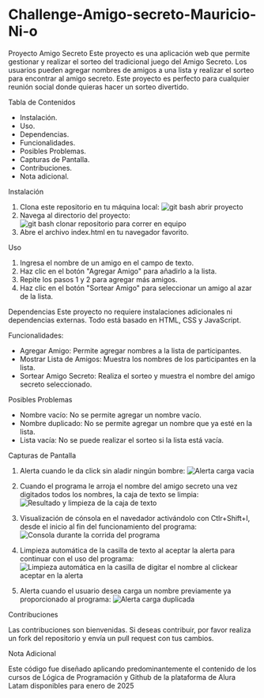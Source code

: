 # Challenge-Amigo-secreto-Mauricio-Ni-o

Proyecto Amigo Secreto
Este proyecto es una aplicación web que permite gestionar y realizar el sorteo del tradicional juego del Amigo Secreto. Los usuarios pueden agregar nombres de amigos a una lista y realizar el sorteo para encontrar al amigo secreto. Este proyecto es perfecto para cualquier reunión social donde quieras hacer un sorteo divertido.

Tabla de Contenidos
- Instalación.
- Uso.
- Dependencias.
- Funcionalidades.
- Posibles Problemas.
- Capturas de Pantalla.
- Contribuciones.
- Nota adicional.
  
Instalación
1. Clona este repositorio en tu máquina local:
![git bash abrir proyecto](https://github.com/user-attachments/assets/28bf85b3-d523-4e2c-b7de-a5707d903fd7)
2. Navega al directorio del proyecto:
![git bash clonar repositorio para correr en equipo](https://github.com/user-attachments/assets/b59f279f-d681-4551-93d6-d554bcfc49c8)
3. Abre el archivo index.html en tu navegador favorito.

Uso
1. Ingresa el nombre de un amigo en el campo de texto.
2. Haz clic en el botón "Agregar Amigo" para añadirlo a la lista.
3. Repite los pasos 1 y 2 para agregar más amigos.
4. Haz clic en el botón "Sortear Amigo" para seleccionar un amigo al azar de la lista.

Dependencias
Este proyecto no requiere instalaciones adicionales ni dependencias externas. Todo está basado en HTML, CSS y JavaScript.

Funcionalidades:
- Agregar Amigo: Permite agregar nombres a la lista de participantes.
- Mostrar Lista de Amigos: Muestra los nombres de los participantes en la lista.
- Sortear Amigo Secreto: Realiza el sorteo y muestra el nombre del amigo secreto seleccionado.

Posibles Problemas
- Nombre vacío: No se permite agregar un nombre vacío.
- Nombre duplicado: No se permite agregar un nombre que ya esté en la lista.
- Lista vacía: No se puede realizar el sorteo si la lista está vacía.

Capturas de Pantalla

1. Alerta cuando le da click sin aladir ningún bombre:
![Alerta  carga vacia](https://github.com/user-attachments/assets/279daf54-e400-491c-a00a-d7bbd2bba34c)

2. Cuando el programa le arroja el nombre del amigo secreto una vez digitados todos los nombres, la caja de texto se limpia:
![Resultado y limpieza de la caja de texto](https://github.com/user-attachments/assets/5f89019a-5fe2-453b-b1e4-1cc73175dae6)

3. Visualización de cónsola en el navedador activándolo con Ctlr+Shift+I, desde el inicio al fin del funcionamiento del programa:
![Consola durante la corrida del programa](https://github.com/user-attachments/assets/4a42d519-8078-4dcf-a5ef-e7c5428b2be3)

4. Limpieza automática de la casilla de texto al aceptar la alerta para continuar con el uso del programa:
![Limpieza automática en la casilla de digitar el nombre al clickear aceptar en la alerta](https://github.com/user-attachments/assets/907866f3-dcf3-46bc-ba28-b9c6de7f60d3)

5. Alerta cuando el usuario desea carga un nombre previamente ya proporcionado al programa:
![Alerta carga duplicada](https://github.com/user-attachments/assets/6f6845a2-7bde-422f-89ac-1bb8f34e248d)

Contribuciones

Las contribuciones son bienvenidas. Si deseas contribuir, por favor realiza un fork del repositorio y envía un pull request con tus cambios.

Nota Adicional

Este código fue diseñado aplicando predominantemente el contenido de los cursos de Lógica de Programación y Github de la plataforma de Alura Latam disponibles para enero de 2025



